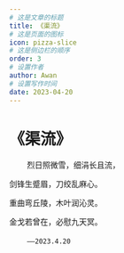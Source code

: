 ```yaml
---
# 这是文章的标题
title: 《渠流》
# 这是页面的图标
icon: pizza-slice
# 这是侧边栏的顺序
order: 3
# 设置作者
author: Awan
# 设置写作时间
date: 2023-04-20
---        
```

#    《渠流》
　　
烈日照微雪，细涓长且流，

剑锋生蹙眉，刀绞乱麻心。

重曲弯丘陵，木叶润沁灵。

金戈若曾在，必慰九天冥。

　　               `——2023.4.20`